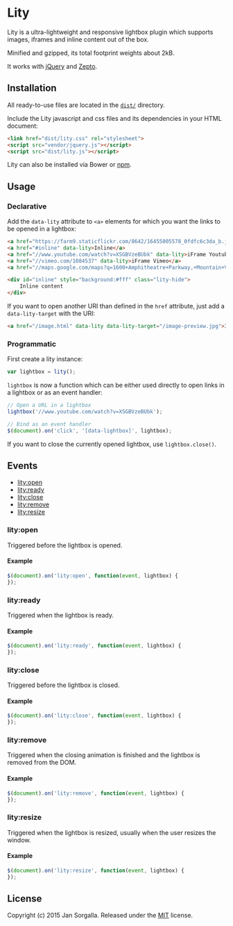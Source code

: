 Lity
====

Lity is a ultra-lightweight and responsive lightbox plugin which supports
images, iframes and inline content out of the box.

Minified and gzipped, its total footprint weights about 2kB.

It works with [jQuery](http://jquery.com) and [Zepto](http://zeptojs.com).

Installation
------------

All ready-to-use files are located in the [`dist/`](dist/) directory.

Include the Lity javascript and css files and its dependencies in your HTML
document:

```html
<link href="dist/lity.css" rel="stylesheet">
<script src="vendor/jquery.js"></script>
<script src="dist/lity.js"></script>
```

Lity can also be installed via Bower or [npm](https://www.npmjs.com/package/lity).

Usage
-----

### Declarative

Add the `data-lity` attribute to `<a>` elements for which you want the links to
be opened in a lightbox:

```html
<a href="https://farm9.staticflickr.com/8642/16455005578_0fdfc6c3da_b.jpg" data-lity>Image</a>
<a href="#inline" data-lity>Inline</a>
<a href="//www.youtube.com/watch?v=XSGBVzeBUbk" data-lity>iFrame Youtube</a>
<a href="//vimeo.com/1084537" data-lity>iFrame Vimeo</a>
<a href="//maps.google.com/maps?q=1600+Amphitheatre+Parkway,+Mountain+View,+CA" data-lity>Google Maps</a>

<div id="inline" style="background:#fff" class="lity-hide">
    Inline content
</div>
```

If you want to open another URI than defined in the `href` attribute, just add
a `data-lity-target` with the URI:

```html
<a href="/image.html" data-lity data-lity-target="/image-preview.jpg">Image</a>
```

### Programmatic

First create a lity instance:

```javascript
var lightbox = lity();
```

`lightbox` is now a function which can be either used directly to open links in
a lightbox or as an event handler:

```javascript
// Open a URL in a lightbox
lightbox('//www.youtube.com/watch?v=XSGBVzeBUbk');

// Bind as an event handler
$(document).on('click', '[data-lightbox]', lightbox);
```

If you want to close the currently opened lightbox, use `lightbox.close()`.

Events
------

* [lity:open](#lityopen)
* [lity:ready](#lityready)
* [lity:close](#lityclose)
* [lity:remove](#lityremove)
* [lity:resize](#lityresize)

### lity:open

Triggered before the lightbox is opened.

#### Example

```javascript
$(document).on('lity:open', function(event, lightbox) {
});
```

### lity:ready

Triggered when the lightbox is ready.

#### Example

```javascript
$(document).on('lity:ready', function(event, lightbox) {
});
```

### lity:close

Triggered before the lightbox is closed.

#### Example

```javascript
$(document).on('lity:close', function(event, lightbox) {
});
```

### lity:remove

Triggered when the closing animation is finished and the lightbox is removed
from the DOM.

#### Example

```javascript
$(document).on('lity:remove', function(event, lightbox) {
});
```

### lity:resize

Triggered when the lightbox is resized, usually when the user resizes the
window.

#### Example

```javascript
$(document).on('lity:resize', function(event, lightbox) {
});
```

License
-------

Copyright (c) 2015 Jan Sorgalla.
Released under the [MIT](LICENSE?raw=1) license.
